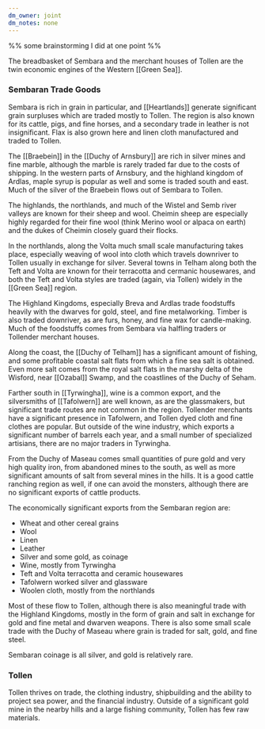 ```yaml
---
dm_owner: joint
dm_notes: none
---
```


%% some brainstorming I did at one point %%

The breadbasket of Sembara and the merchant houses of Tollen are the twin economic engines of the Western [[Green Sea]].

### Sembaran Trade Goods
Sembara is rich in grain in particular, and [[Heartlands]] generate significant grain surpluses which are traded mostly to Tollen. The region is also known for its cattle, pigs, and fine horses, and a secondary trade in leather is not insignificant. Flax is also grown here and linen cloth manufactured and traded to Tollen.

The [[Braebein]] in the [[Duchy of Arnsbury]] are rich in silver mines and fine marble, although the marble is rarely traded far due to the costs of shipping. In the western parts of Arnsbury, and the highland kingdom of Ardlas, maple syrup is popular as well and some is traded south and east. Much of the silver of the Braebein flows out of Sembara to Tollen.

The highlands, the northlands, and much of the Wistel and Semb river valleys are known for their sheep and wool. Cheimin sheep are especially highly regarded for their fine wool (think Merino wool or alpaca on earth) and the dukes of Cheimin closely guard their flocks.

In the northlands, along the Volta much small scale manufacturing takes place, especially weaving of wool into cloth which travels downriver to Tollen usually in exchange for silver. Several towns in Telham along both the Teft and Volta are known for their terracotta and cermanic housewares, and both the Teft and Volta styles are traded (again, via Tollen) widely in the [[Green Sea]] region.

The Highland Kingdoms, especially Breva and Ardlas trade foodstuffs heavily with the dwarves for gold, steel, and fine metalworking. Timber is also traded downriver, as are furs, honey, and fine wax for candle-making. Much of the foodstuffs comes from Sembara via halfling traders or Tollender merchant houses.

Along the coast, the [[Duchy of Telham]] has a significant amount of fishing, and some profitable coastal salt flats from which a fine sea salt is obtained. Even more salt comes from the royal salt flats in the marshy delta of the Wisford, near [[Ozabal]] Swamp, and the coastlines of the Duchy of Seham. 

Farther south in [[Tyrwingha]], wine is a common export, and the silversmiths of [[Tafolwern]] are well known, as are the glassmakers, but significant trade routes are not common in the region. Tollender merchants have a significant presence in Tafolwern, and Tollen dyed cloth and fine clothes are popular. But outside of the wine industry, which exports a significant number of barrels each year, and a small number of specialized artisians, there are no major traders in Tyrwingha.

From the Duchy of Maseau comes small quantities of pure gold and very high quality iron, from abandoned mines to the south, as well as more significant amounts of salt from several mines in the hills. It is a good cattle ranching region as well, if one can avoid the monsters, although there are no significant exports of cattle products.

The economically significant exports from the Sembaran region are:
* Wheat and other cereal grains
* Wool
* Linen
* Leather
* Silver and some gold, as coinage
* Wine, mostly from Tyrwingha
* Teft and Volta terracotta and ceramic housewares
* Tafolwern worked silver and glassware
* Woolen cloth, mostly from the northlands

Most of these flow to Tollen, although there is also meaningful trade with the Highland Kingdoms, mostly in the form of grain and salt in exchange for gold and fine metal and dwarven weapons. There is also some small scale trade with the Duchy of Maseau where grain is traded for salt, gold, and fine steel. 

Sembaran coinage is all silver, and gold is relatively rare.

### Tollen

Tollen thrives on trade, the clothing industry, shipbuilding and the ability to project sea power, and the financial industry. Outside of a significant gold mine in the nearby hills and a large fishing community, Tollen has few raw materials. 
